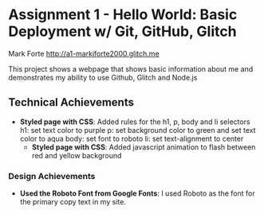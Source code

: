 Assignment 1 - Hello World: Basic Deployment w/ Git, GitHub, Glitch
===

Mark Forte
http://a1-markjforte2000.glitch.me

This project shows a webpage that shows basic information about me and demonstrates my ability to use Github, Glitch and Node.js

## Technical Achievements
- **Styled page with CSS**: Added rules for the h1, p, body and li selectors
h1: set text color to purple
  p: set background color to green and set text color to aqua
  body: set font to roboto
  li: set text-alignment to center
   - **Styled page with CSS**: Added javascript animation to flash between red and yellow background

### Design Achievements
- **Used the Roboto Font from Google Fonts**: I used Roboto as the font for the primary copy text in my site.

